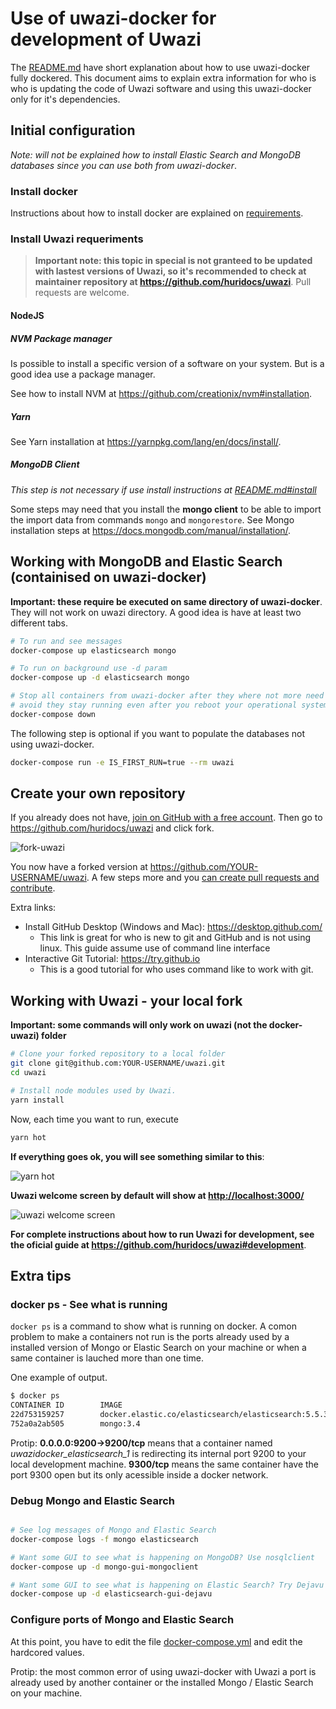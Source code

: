 # Use of uwazi-docker for development of Uwazi
The [README.md](README.md) have short explanation about how to use uwazi-docker
fully dockered. This document aims to explain extra information for who is
who is updating the code of Uwazi software and using this uwazi-docker only
for it's dependencies.

## Initial configuration

_Note: will not be explained how to install Elastic Search and MongoDB databases
since you can use both from uwazi-docker_.

### Install docker
Instructions about how to install docker are explained on [requirements](requirements.md).

### Install Uwazi requeriments
> **Important note: this topic in special is not granteed to be updated with
lastest versions of Uwazi, so it's recommended to check at maintainer repository
at <https://github.com/huridocs/uwazi>**. Pull requests are welcome.

#### NodeJS

##### NVM Package manager
Is possible to install a specific version of a software on your system. But is
a good idea use a package manager.

See how to install NVM at <https://github.com/creationix/nvm#installation>.

##### Yarn

See Yarn installation at <https://yarnpkg.com/lang/en/docs/install/>.

##### MongoDB Client
_This step is not necessary if use install instructions at
[README.md#install](README.md#install)_

Some steps may need that you install the **mongo client** to be able to import
the import data from commands `mongo` and `mongorestore`. See Mongo installation
steps at <https://docs.mongodb.com/manual/installation/>.

## Working with MongoDB and Elastic Search (containised on uwazi-docker)
**Important: these require be executed on same directory of uwazi-docker**. They
will not work on uwazi directory. A good idea is have at least two different
tabs.

```bash
# To run and see messages
docker-compose up elasticsearch mongo

# To run on background use -d param
docker-compose up -d elasticsearch mongo

# Stop all containers from uwazi-docker after they where not more need and
# avoid they stay running even after you reboot your operational system
docker-compose down
```

The following step is optional if you want to populate the databases not using
uwazi-docker.

```bash
docker-compose run -e IS_FIRST_RUN=true --rm uwazi
```

## Create your own repository
If you already does not have, [join on GitHub with a free account](https://github.com/join).
Then go to <https://github.com/huridocs/uwazi> and click fork.

![fork-uwazi](https://user-images.githubusercontent.com/812299/39087980-7020a3da-4580-11e8-8fe3-57b1c09e962c.png)

You now have a forked version at <https://github.com/YOUR-USERNAME/uwazi>.
A few steps more and you [can create pull requests and contribute](https://help.github.com/articles/creating-a-pull-request/).

Extra links:
- Install GitHub Desktop (Windows and Mac): <https://desktop.github.com/>
  - This link is great for who is new to git and GitHub and is not using linux.
    This guide assume use of command line interface
- Interactive Git Tutorial: <https://try.github.io>
  - This is a good tutorial for who uses command like to work with git.

## Working with Uwazi - your local fork
**Important: some commands will only work on uwazi (not the docker-uwazi) folder**

```bash
# Clone your forked repository to a local folder
git clone git@github.com:YOUR-USERNAME/uwazi.git
cd uwazi

# Install node modules used by Uwazi.
yarn install
```

Now, each time you want to run, execute

```bash
yarn hot
```

**If everything goes ok, you will see something similar to this**:

![yarn hot](https://user-images.githubusercontent.com/812299/39088499-a3d0783c-4589-11e8-997a-1703b4013617.png)

**Uwazi welcome screen by default will show at <http://localhost:3000/>**

![uwazi welcome screen](https://user-images.githubusercontent.com/812299/39088501-a8d3c5aa-4589-11e8-9997-bfbd64820f28.png)

**For complete instructions about how to run Uwazi for development, see
the oficial guide at <https://github.com/huridocs/uwazi#development>**.

## Extra tips

### docker ps - See what is running

`docker ps` is a command to show what is running on docker. A comon problem
to make a containers not run is the ports already used by a installed version
of Mongo or Elastic Search on your machine or when a same container is lauched
more than one time.

One example of output.

```bash
$ docker ps
CONTAINER ID        IMAGE                                                 COMMAND                  CREATED             STATUS              PORTS                              NAMES
22d753159257        docker.elastic.co/elasticsearch/elasticsearch:5.5.3   "elasticsearch -Expa…"   5 days ago          Up 3 minutes        0.0.0.0:9200->9200/tcp, 9300/tcp   uwazidocker_elasticsearch_1
752a0a2ab505        mongo:3.4                                             "docker-entrypoint.s…"   5 days ago          Up 3 minutes        0.0.0.0:27017->27017/tcp           uwazidocker_mongo_1
```

Protip: **0.0.0.0:9200->9200/tcp** means that a container named
_uwazidocker_elasticsearch_1_ is redirecting its internal port 9200 to your
local development machine. **9300/tcp** means the same container have the port
9300 open but its only acessible inside a docker network.

### Debug Mongo and Elastic Search

```bash

# See log messages of Mongo and Elastic Search
docker-compose logs -f mongo elasticsearch

# Want some GUI to see what is happening on MongoDB? Use nosqlclient
docker-compose up -d mongo-gui-mongoclient

# Want some GUI to see what is happening on Elastic Search? Try Dejavu
docker-compose up -d elasticsearch-gui-dejavu
```
### Configure ports of Mongo and Elastic Search

At this point, you have to edit the file [docker-compose.yml](docker-compose.yml)
and edit the hardcored values.

Protip: the most common error of using uwazi-docker with Uwazi a port is already
used by another container or the installed Mongo / Elastic Search on your
machine.

